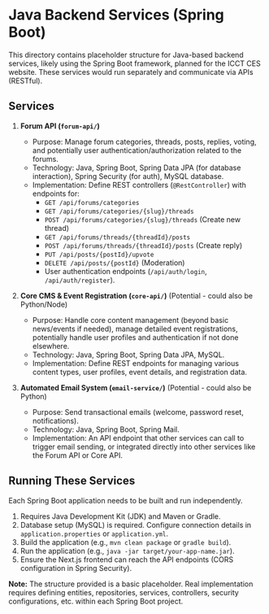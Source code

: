 # Java Backend Services (Spring Boot)

This directory contains placeholder structure for Java-based backend services, likely using the Spring Boot framework, planned for the ICCT CES website. These services would run separately and communicate via APIs (RESTful).

## Services

1.  **Forum API (`forum-api/`)**
    *   Purpose: Manage forum categories, threads, posts, replies, voting, and potentially user authentication/authorization related to the forums.
    *   Technology: Java, Spring Boot, Spring Data JPA (for database interaction), Spring Security (for auth), MySQL database.
    *   Implementation: Define REST controllers (`@RestController`) with endpoints for:
        *   `GET /api/forums/categories`
        *   `GET /api/forums/categories/{slug}/threads`
        *   `POST /api/forums/categories/{slug}/threads` (Create new thread)
        *   `GET /api/forums/threads/{threadId}/posts`
        *   `POST /api/forums/threads/{threadId}/posts` (Create reply)
        *   `PUT /api/posts/{postId}/upvote`
        *   `DELETE /api/posts/{postId}` (Moderation)
        *   User authentication endpoints (`/api/auth/login`, `/api/auth/register`).

2.  **Core CMS & Event Registration (`core-api/`)** (Potential - could also be Python/Node)
    *   Purpose: Handle core content management (beyond basic news/events if needed), manage detailed event registrations, potentially handle user profiles and authentication if not done elsewhere.
    *   Technology: Java, Spring Boot, Spring Data JPA, MySQL.
    *   Implementation: Define REST endpoints for managing various content types, user profiles, event details, and registration data.

3.  **Automated Email System (`email-service/`)** (Potential - could also be Python)
    *   Purpose: Send transactional emails (welcome, password reset, notifications).
    *   Technology: Java, Spring Boot, Spring Mail.
    *   Implementation: An API endpoint that other services can call to trigger email sending, or integrated directly into other services like the Forum API or Core API.

## Running These Services

Each Spring Boot application needs to be built and run independently.
1.  Requires Java Development Kit (JDK) and Maven or Gradle.
2.  Database setup (MySQL) is required. Configure connection details in `application.properties` or `application.yml`.
3.  Build the application (e.g., `mvn clean package` or `gradle build`).
4.  Run the application (e.g., `java -jar target/your-app-name.jar`).
5.  Ensure the Next.js frontend can reach the API endpoints (CORS configuration in Spring Security).

**Note:** The structure provided is a basic placeholder. Real implementation requires defining entities, repositories, services, controllers, security configurations, etc. within each Spring Boot project.
